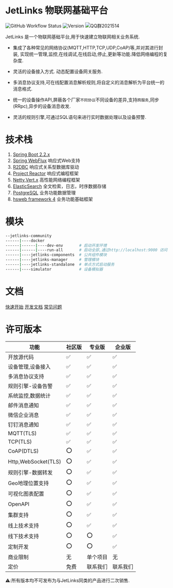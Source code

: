 # JetLinks 物联网基础平台

![GitHub Workflow Status](https://img.shields.io/github/workflow/status/jetlinks/jetlinks-community/Auto%20Deploy%20Docker?label=docker)
![Version](https://img.shields.io/badge/Version-1.0--RELEASE-brightgreen)
![QQ群2021514](https://img.shields.io/badge/QQ群-2021514-brightgreen)

JetLinks 是一个物联网基础平台,用于快速建立物联网相关业务系统.

- 集成了各种常见的网络协议(MQTT,HTTP,TCP,UDP,CoAP)等,并对其进行封装,
实现统一管理,监控,在线调试,在线启动,停止,更新等功能.降低网络编程的复杂度.

- 灵活的设备接入方式. 动态配置设备网关服务.

- 多消息协议支持,可在线配置消息解析规则,将自定义的消息解析为平台统一的消息格式.

- 统一的设备操作API,屏蔽各个厂家`不同协议`不同设备的差异,支持`跨服务`,同步(RRpc),异步的设备消息收发.

- 灵活的规则引擎,可通过SQL语句来进行实时数据处理以及设备预警.

# 技术栈

1. [Spring Boot 2.2.x](https://spring.io/projects/spring-boot)
2. [Spring WebFlux](https://spring.io/) 响应式Web支持
3. [R2DBC](https://r2dbc.io/) 响应式关系型数据库驱动
4. [Project Reactor](https://projectreactor.io/) 响应式编程框架
4. [Netty](https://netty.io/),[Vert.x](https://vertx.io/) 高性能网络编程框架
5. [ElasticSearch](https://www.elastic.co/cn/products/enterprise-search) 全文检索，日志，时序数据存储
6. [PostgreSQL](https://www.postgresql.org) 业务功能数据管理
7. [hsweb framework 4](https://github.com/hs-web) 业务功能基础框架

# 模块

```bash
--jetlinks-community
------|----docker
------|------|----dev-env       # 启动开发环境
------|------|----run-all       # 启动全部,通过http://localhost:9000 访问系统.
------|----jetlinks-components  # 公共组件模块
------|----jetlinks-manager     # 管理模块
------|----jetlinks-standalone  # 单点方式启动服务
------|----simulator            # 设备模拟器
```

# 文档

[快速开始](http://doc.jetlinks.cn/basics-guide/quick-start.html) 
[开发文档](http://doc.jetlinks.cn/dev-guide/start.html) 
[常见问题](http://doc.jetlinks.cn/common-problems/network-components.html) 

# 许可版本

|  功能  |  社区版   | 专业版  |   企业版  |
| ----   |  ----  |   ----    |   -----   |
| 开放源代码      |  ✅ | ✅ |       ✅     |
| 设备管理,设备接入|  ✅ | ✅ |       ✅     |
| 多消息协议支持|  ✅ | ✅ |       ✅     |
| 规则引擎-设备告警        |  ✅ |  ✅ |     ✅     |
| 系统监控,数据统计  |  ✅  |  ✅ |  ✅   |
| 邮件消息通知    |  ✅  |  ✅ |     ✅      |
| 微信企业消息    |  ✅  |  ✅ |     ✅      |
| 钉钉消息通知    |  ✅  |  ✅ |     ✅      |
| MQTT(TLS)    |  ✅  |  ✅ |   ✅   |
| TCP(TLS)     |  ✅  |  ✅ |  ✅    |
| CoAP(DTLS)    |  ⭕  |  ✅ |     ✅       |
| Http,WebSocket(TLS) |  ⭕  |  ✅ |     ✅ |
| 规则引擎-数据转发 |  ⭕  |  ✅ |     ✅ |
| Geo地理位置支持     | ⭕   |  ✅ |  ✅    |
| 可视化图表配置   |  ⭕  |  ✅ |     ✅    |
| OpenAPI    |  ⭕  |  ✅ |     ✅     |
| 集群支持    |  ⭕  |  ✅ |     ✅     |
| 线上技术支持 |  ⭕  |  ✅ |   ✅   |
| 线下技术支持 |  ⭕  |  ⭕ |   ✅   |
| 定制开发   |  ⭕  |  ⭕ |   ✅   |
| 商业限制   |  无  |  单个项目 |   无   |
| 定价   |  免费  | 联系我们  |  联系我们   |

⚠️:所有版本均不可发布为与JetLinks同类的产品进行二次销售. 